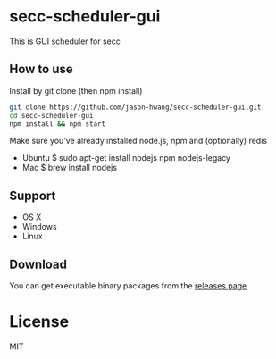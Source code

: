 # secc-scheduler-gui

This is GUI scheduler for secc

## How to use

Install by git clone (then npm install)

```sh
git clone https://github.com/jason-hwang/secc-scheduler-gui.git
cd secc-scheduler-gui
npm install && npm start
```

Make sure you've already installed node.js, npm and (optionally) redis
* Ubuntu $ sudo apt-get install nodejs npm nodejs-legacy
* Mac $ brew install nodejs

## Support
- OS X
- Windows
- Linux

## Download 
You can get executable binary packages from the [releases page](https://github.com/jason-hwang/secc-scheduler-gui/releases)

# License

MIT
